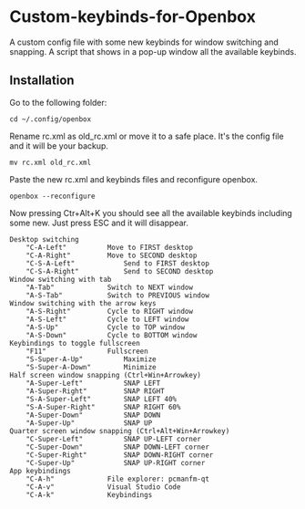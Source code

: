 # Custom-keybinds-for-Openbox

A custom config file with some new keybinds for window switching and snapping.
A script that shows in a pop-up window all the available keybinds.

## Installation

Go to the following folder:

    cd ~/.config/openbox

Rename rc.xml as old_rc.xml or move it to a safe place. It's the config file and it will be your backup.

    mv rc.xml old_rc.xml
    
Paste the new rc.xml and keybinds files and reconfigure openbox.

    openbox --reconfigure

Now pressing Ctr+Alt+K you should see all the available keybinds including some new.
Just press ESC and it will disappear.

	Desktop switching 
		"C-A-Left"			Move to FIRST desktop 
		"C-A-Right"			Move to SECOND desktop 
		"C-S-A-Left"			Send to FIRST desktop 
		"C-S-A-Right"			Send to SECOND desktop 
	Window switching with tab 
		"A-Tab"				Switch to NEXT window 
		"A-S-Tab"			Switch to PREVIOUS window 
	Window switching with the arrow keys 
		"A-S-Right"			Cycle to RIGHT window 
		"A-S-Left"			Cycle to LEFT window 
		"A-S-Up"			Cycle to TOP window 
		"A-S-Down"			Cycle to BOTTOM window 
	Keybindings to toggle fullscreen 
		"F11"				Fullscreen 
		"S-Super-A-Up"			Maximize 
		"S-Super-A-Down"		Minimize 
	Half screen window snapping (Ctrl+Win+Arrowkey) 
		"A-Super-Left"			SNAP LEFT 
		"A-Super-Right"			SNAP RIGHT 
		"S-A-Super-Left"		SNAP LEFT 40% 
		"S-A-Super-Right"		SNAP RIGHT 60% 
		"A-Super-Down"			SNAP DOWN 
		"A-Super-Up"			SNAP UP 
	Quarter screen window snapping (Ctrl+Alt+Win+Arrowkey) 
		"C-Super-Left"			SNAP UP-LEFT corner 
		"C-Super-Down"			SNAP DOWN-LEFT corner 
		"C-Super-Right"			SNAP DOWN-RIGHT corner 
		"C-Super-Up"			SNAP UP-RIGHT corner 
	App keybindings
		"C-A-h"				File explorer: pcmanfm-qt
		"C-A-v"				Visual Studio Code 
		"C-A-k"				Keybindings 
